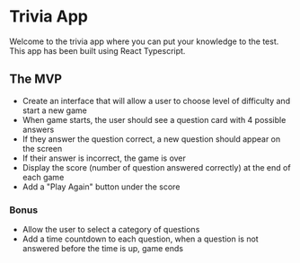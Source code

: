 # Trivia App
Welcome to the trivia app where you can put your knowledge to the test. This app has been built using React Typescript.

## The MVP
- Create an interface that will allow a user to choose level of difficulty and start a new game
- When game starts, the user should see a question card with 4 possible answers
- If they answer the question correct, a new question should appear on the screen
- If their answer is incorrect, the game is over
- Display the score (number of question answered correctly) at the end of each game
- Add a "Play Again" button under the score

### Bonus
- Allow the user to select a category of questions
- Add a time countdown to each question, when a question is not answered before the time is up, game ends
